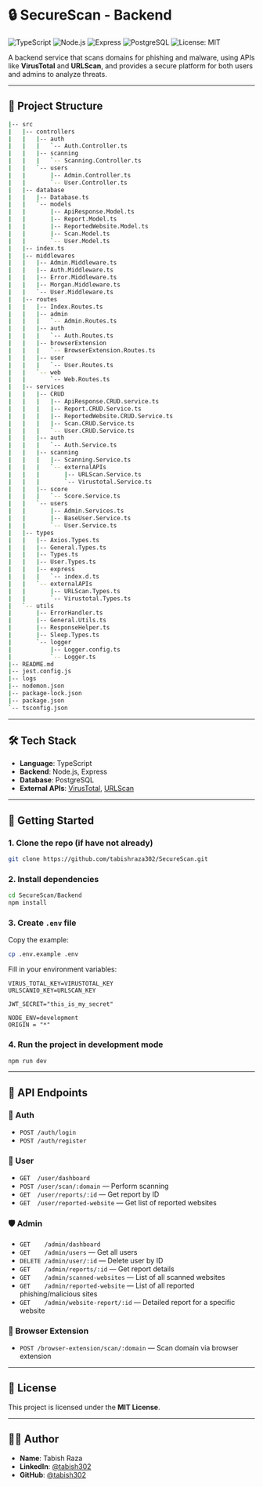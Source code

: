 # 🔒 SecureScan - Backend

![TypeScript](https://img.shields.io/badge/TypeScript-3178C6?logo=typescript\&logoColor=white)
![Node.js](https://img.shields.io/badge/Node.js-339933?logo=node.js\&logoColor=white)
![Express](https://img.shields.io/badge/Express.js-000000?logo=express\&logoColor=white)
![PostgreSQL](https://img.shields.io/badge/PostgreSQL-4169E1?logo=postgresql\&logoColor=white)
![License: MIT](https://img.shields.io/badge/License-MIT-yellow.svg)

A backend service that scans domains for phishing and malware, using APIs like **VirusTotal** and **URLScan**, and provides a secure platform for both users and admins to analyze threats.

---

## 📂 Project Structure

```bash
|-- src
|   |-- controllers
|   |   |-- auth
|   |   |   `-- Auth.Controller.ts
|   |   |-- scanning
|   |   |   `-- Scanning.Controller.ts
|   |   `-- users
|   |       |-- Admin.Controller.ts
|   |       `-- User.Controller.ts
|   |-- database
|   |   |-- Database.ts
|   |   `-- models
|   |       |-- ApiResponse.Model.ts
|   |       |-- Report.Model.ts
|   |       |-- ReportedWebsite.Model.ts
|   |       |-- Scan.Model.ts
|   |       `-- User.Model.ts
|   |-- index.ts
|   |-- middlewares
|   |   |-- Admin.Middleware.ts
|   |   |-- Auth.Middleware.ts
|   |   |-- Error.Middleware.ts
|   |   |-- Morgan.Middleware.ts
|   |   `-- User.Middleware.ts
|   |-- routes
|   |   |-- Index.Routes.ts
|   |   |-- admin
|   |   |   `-- Admin.Routes.ts
|   |   |-- auth
|   |   |   `-- Auth.Routes.ts
|   |   |-- browserExtension
|   |   |   `-- BrowserExtension.Routes.ts
|   |   |-- user
|   |   |   `-- User.Routes.ts
|   |   `-- web
|   |       `-- Web.Routes.ts
|   |-- services
|   |   |-- CRUD
|   |   |   |-- ApiResponse.CRUD.service.ts
|   |   |   |-- Report.CRUD.Service.ts
|   |   |   |-- ReportedWebsite.CRUD.Service.ts
|   |   |   |-- Scan.CRUD.Service.ts
|   |   |   `-- User.CRUD.Service.ts
|   |   |-- auth
|   |   |   `-- Auth.Service.ts
|   |   |-- scanning
|   |   |   |-- Scanning.Service.ts
|   |   |   `-- externalAPIs
|   |   |       |-- URLScan.Service.ts
|   |   |       `-- Virustotal.Service.ts
|   |   |-- score
|   |   |   `-- Score.Service.ts
|   |   `-- users
|   |       |-- Admin.Services.ts
|   |       |-- BaseUser.Service.ts
|   |       `-- User.Service.ts
|   |-- types
|   |   |-- Axios.Types.ts
|   |   |-- General.Types.ts
|   |   |-- Types.ts
|   |   |-- User.Types.ts
|   |   |-- express
|   |   |   `-- index.d.ts
|   |   `-- externalAPIs
|   |       |-- URLScan.Types.ts
|   |       `-- Virustotal.Types.ts
|   `-- utils
|       |-- ErrorHandler.ts
|       |-- General.Utils.ts
|       |-- ResponseHelper.ts
|       |-- Sleep.Types.ts
|       `-- logger
|           |-- Logger.config.ts
|           `-- Logger.ts
|-- README.md
|-- jest.config.js
|-- logs
|-- nodemon.json
|-- package-lock.json
|-- package.json
`-- tsconfig.json
```

---

## 🛠️ Tech Stack

* **Language**: TypeScript
* **Backend**: Node.js, Express
* **Database**: PostgreSQL
* **External APIs**: [VirusTotal](https://www.virustotal.com/), [URLScan](https://urlscan.io/)

---

## 🚀 Getting Started

### 1. Clone the repo (if have not already)

```bash
git clone https://github.com/tabishraza302/SecureScan.git
```

### 2. Install dependencies

```bash
cd SecureScan/Backend
npm install
```

### 3. Create `.env` file

Copy the example:

```bash
cp .env.example .env
```

Fill in your environment variables:

```env
VIRUS_TOTAL_KEY=VIRUSTOTAL_KEY
URLSCANIO_KEY=URLSCAN_KEY

JWT_SECRET="this_is_my_secret"

NODE_ENV=development
ORIGIN = "*"
```

### 4. Run the project in development mode

```bash
npm run dev
```

---

## 📮 API Endpoints

### 🔐 Auth

* `POST /auth/login`
* `POST /auth/register`

### 👤 User

* `GET  /user/dashboard`
* `POST /user/scan/:domain` — Perform scanning
* `GET  /user/reports/:id` — Get report by ID
* `GET  /user/reported-website` — Get list of reported websites

### 🛡️ Admin

* `GET    /admin/dashboard`
* `GET    /admin/users` — Get all users
* `DELETE /admin/user/:id` — Delete user by ID
* `GET    /admin/reports/:id` — Get report details
* `GET    /admin/scanned-websites` — List of all scanned websites
* `GET    /admin/reported-website` — List of all reported phishing/malicious sites
* `GET    /admin/website-report/:id` — Detailed report for a specific website

### 🧩 Browser Extension

* `POST /browser-extension/scan/:domain` — Scan domain via browser extension

---

## 📄 License

This project is licensed under the **MIT License**.

---

## 🙋‍♂️ Author

* **Name**: Tabish Raza
* **LinkedIn**: [@tabish302](https://www.linkedin.com/in/tabishraza302/)
* **GitHub**: [@tabish302](https://github.com/tabishraza302)